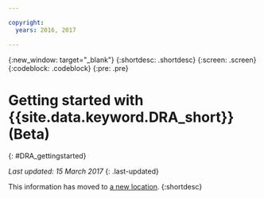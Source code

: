 ```yaml
---

copyright:
  years: 2016, 2017

---
```


{:new_window: target="_blank"}
{:shortdesc: .shortdesc}
{:screen: .screen}
{:codeblock: .codeblock}
{:pre: .pre}

# Getting started with {{site.data.keyword.DRA_short}} (Beta)
{: #DRA_gettingstarted}

*Last updated: 15 March 2017*
{: .last-updated}

This information has moved to [a new location](/docs/services/DevOpsInsights/index.html).
{:shortdesc}


